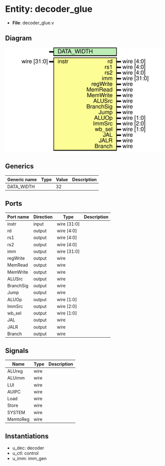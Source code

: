 
# Entity: decoder_glue 
- **File**: decoder_glue.v

## Diagram
![Diagram](decoder_glue.svg "Diagram")
## Generics

| Generic name | Type | Value | Description |
| ------------ | ---- | ----- | ----------- |
| DATA_WIDTH   |      | 32    |             |

## Ports

| Port name | Direction | Type        | Description |
| --------- | --------- | ----------- | ----------- |
| instr     | input     | wire [31:0] |             |
| rd        | output    | wire [4:0]  |             |
| rs1       | output    | wire [4:0]  |             |
| rs2       | output    | wire [4:0]  |             |
| imm       | output    | wire [31:0] |             |
| regWrite  | output    | wire        |             |
| MemRead   | output    | wire        |             |
| MemWrite  | output    | wire        |             |
| ALUSrc    | output    | wire        |             |
| BranchSig | output    | wire        |             |
| Jump      | output    | wire        |             |
| ALUOp     | output    | wire [1:0]  |             |
| ImmSrc    | output    | wire [2:0]  |             |
| wb_sel    | output    | wire [1:0]  |             |
| JAL       | output    | wire        |             |
| JALR      | output    | wire        |             |
| Branch    | output    | wire        |             |

## Signals

| Name     | Type | Description |
| -------- | ---- | ----------- |
| ALUreg   | wire |             |
| ALUimm   | wire |             |
| LUI      | wire |             |
| AUIPC    | wire |             |
| Load     | wire |             |
| Store    | wire |             |
| SYSTEM   | wire |             |
| MemtoReg | wire |             |

## Instantiations

- u_dec: decoder
- u_ctl: control
- u_imm: imm_gen
